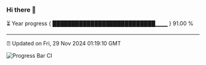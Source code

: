 ### Hi there 👋

⏳ Year progress { ███████████████████████████▁▁▁ } 91.00 %

---

⏰ Updated on Fri, 29 Nov 2024 01:19:10 GMT

![Progress Bar CI](https://github.com/JuvenileQ/Progress-Bar-CI/workflows/main/badge.svg)
